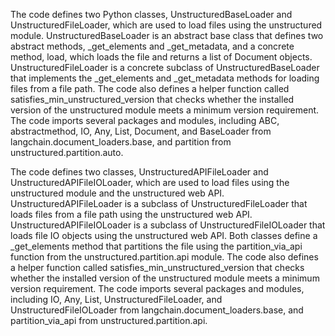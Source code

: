 The code defines two Python classes, UnstructuredBaseLoader and UnstructuredFileLoader, which are used to load files using the unstructured module. UnstructuredBaseLoader is an abstract base class that defines two abstract methods, _get_elements and _get_metadata, and a concrete method, load, which loads the file and returns a list of Document objects. UnstructuredFileLoader is a concrete subclass of UnstructuredBaseLoader that implements the _get_elements and _get_metadata methods for loading files from a file path. The code also defines a helper function called satisfies_min_unstructured_version that checks whether the installed version of the unstructured module meets a minimum version requirement. The code imports several packages and modules, including ABC, abstractmethod, IO, Any, List, Document, and BaseLoader from langchain.document_loaders.base, and partition from unstructured.partition.auto.

The code defines two classes, UnstructuredAPIFileLoader and UnstructuredAPIFileIOLoader, which are used to load files using the unstructured module and the unstructured web API. UnstructuredAPIFileLoader is a subclass of UnstructuredFileLoader that loads files from a file path using the unstructured web API. UnstructuredAPIFileIOLoader is a subclass of UnstructuredFileIOLoader that loads file IO objects using the unstructured web API. Both classes define a _get_elements method that partitions the file using the partition_via_api function from the unstructured.partition.api module. The code also defines a helper function called satisfies_min_unstructured_version that checks whether the installed version of the unstructured module meets a minimum version requirement. The code imports several packages and modules, including IO, Any, List, UnstructuredFileLoader, and UnstructuredFileIOLoader from langchain.document_loaders.base, and partition_via_api from unstructured.partition.api.

